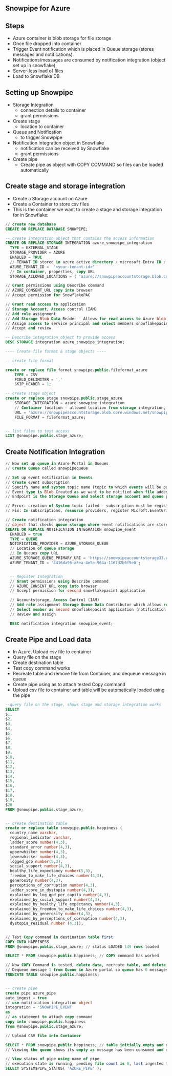 ## Snowpipe for Azure


## Steps
- Azure container is blob storage for file storage
- Once file dropped into container
- Trigger Event notification which is placed in Queue storage (stores messages and notifications)
- Notifications/messages are consumed by notification integration (object set up in snowflake)
- Server-less load of files
- Load to Snowflake DB

## Setting up Snowpipe
- Storage Integration
  - connection details to container
  - grant permissions
- Create stage
  - location to container
- Queue and Notification
  - to trigger Snowpipe
- Notification Integration object in Snowflake
  - notification can be received by Snowflake
  - grant permissions
- Create pipe
  - Create pipe as object with COPY COMMAND so files can be loaded automatically

## Create stage and storage integration
- Create a Storage account on Azure
- Create a Container to store csv files
- This is the container we want to create a stage and storage integration for in Snowflake:


```sql
// create new database
CREATE OR REPLACE DATABASE SNOWPIPE;

-- create integration object that contains the access information
CREATE OR REPLACE STORAGE INTEGRATION azure_snowpipe_integration
  TYPE = EXTERNAL_STAGE
  STORAGE_PROVIDER = AZURE
  ENABLED = TRUE
  // TENANT ID stored in azure active directory / microsoft Entra ID / properties
  AZURE_TENANT_ID =  '<your-tenant-id>'
  // In container, properties, copy URL
  STORAGE_ALLOWED_LOCATIONS = ( 'azure://snowpipeaccountstorage.blob.core.windows.net/snowpipecsv');

// Grant permissions using Describe command
// AZURE_CONSENT_URL copy into browser
// Accept permission for SnowflakePAC

// Grant read access to application
// Storage Account, Access control (IAM)
// Add role assignment
// Add Storage Blob Data Reader - Allows for read access to Azure blob storage containers and data
// Assign access to service principal and select members snowflakepacint (found in service principals in enterprise applications)
// Accept and review

-- Describe integration object to provide access
DESC STORAGE integration azure_snowpipe_integration;

---- Create file format & stage objects ----

-- create file format

create or replace file format snowpipe.public.fileformat_azure
    TYPE = CSV
    FIELD_DELIMITER = ','
    SKIP_HEADER = 1;

-- create stage object
create or replace stage snowpipe.public.stage_azure
    STORAGE_INTEGRATION = azure_snowpipe_integration
    // Container location - allowed location from storage integration, also used in stage
    URL = 'azure://snowpipeaccountstorage.blob.core.windows.net/snowpipecsv'
    FILE_FORMAT = fileformat_azure;


-- list files to test access
LIST @snowpipe.public.stage_azure;

```

## Create Notification Integration


```sql
// Now set up queue in Azure Portal in Queues
// Create Queue called snowpipequeue

// Set up event notification in Events
// Create event subscription
// Specify name and system topic name (topic to which events will be published)
// Event type is Blob Created as we want to be notified when file added to container
// Endpoint is the Storage Queue and Select storage account and queue previously created

// Error: creation of System topic failed - subscription must be registered
// Fix: In subscriptions, resource providers, register Microft.EventGrid

// Create notification integration
// object that checks queue storage where event notifications are stored
CREATE OR REPLACE NOTIFICATION INTEGRATION snowpipe_event
  ENABLED = true
  TYPE = QUEUE
  NOTIFICATION_PROVIDER = AZURE_STORAGE_QUEUE
  // Location of queue storage
  // In Queues copy URL
  AZURE_STORAGE_QUEUE_PRIMARY_URI = 'https://snowpipeaccountstorage33.queue.core.windows.net/snowpipequeue'
  AZURE_TENANT_ID = '4416da96-a5ea-4e5e-964a-1167d2b6f5e0';


  -- Register Integration
  // Grant permissions using Describe command
  // AZURE_CONSENT_URL copy into browser
  // Accept permission for second snowflakepacint application

  // Accountstorage, Access Control (IAM)
  // Add role assignment Storage Queue Data Contributor which allows read, write, delete access to Azure queues and queue messages
  // Select member as second snowflakepacint application (notification integration)
  // Review and assign

  DESC notification integration snowpipe_event;
```

## Create Pipe and Load data

- In Azure, Upload csv file to container
- Query file on the stage
- Create destination table
- Test copy command works
- Recreate table and remove file from Container, and dequeue message in queue
- Create pipe using as to attach tested Copy command
-  Upload csv file to container and table will be automatically loaded using the pipe

```sql
--query file on the stage, shows stage and storage integration works
SELECT
$1,
$2,
$3,
$4,
$5,
$6,
$7,
$8,
$9,
$10,
$11,
$12,
$13,
$14,
$15,
$16,
$17,
$18,
$19,
$20
FROM @snowpipe.public.stage_azure;


-- create destination table
create or replace table snowpipe.public.happiness (
  country_name varchar,
  regional_indicator varchar,
  ladder_score number(4,3),
  standard_error number(4,3),
  upperwhisker number(4,3),
  lowerwhisker number(4,3),
  logged_gdp number(5,3),
  social_support number(4,3),
  healthy_life_expectancy number(5,3),
  freedom_to_make_life_choices number(4,3),
  generosity number(4,3),
  perceptions_of_corruption number(4,3),
  ladder_score_in_dystopia number(4,3),
  explained_by_log_gpd_per_capita number(4,3),
  explained_by_social_support number(4,3),
  explained_by_healthy_life_expectancy number(4,3),
  explained_by_freedom_to_make_life_choices number(4,3),
  explained_by_generosity number(4,3),
  explained_by_perceptions_of_corruption number(4,3),
  dystopia_residual number (4,3));


// Test Copy command in destination table first
COPY INTO HAPPINESS
FROM @snowpipe.public.stage_azure; // status LOADED 149 rows loaded

SELECT * FROM snowpipe.public.happiness; // COPY command has worked

// Now COPY Command is tested, delete data, recreate table, and delete file from Azure container
// Dequeue message 1 from Queue in Azure portal so queue has 0 messages, pipe can now be created
TRUNCATE TABLE snowpipe.public.happiness;


-- create pipe
create pipe azure_pipe
auto_ingest = true
// use notification integration object
integration = 'SNOWPIPE_EVENT'
as
// as statement to attach copy command
copy into snowpipe.public.happiness
from @snowpipe.public.stage_azure;

// Upload CSV file into Container

SELECT * FROM snowpipe.public.happiness; // table initially empty and now data loaded into table
// Viewing the queue shows its empty as message has been consumed and dequeued

// View status of pipe using name of pipe
// execution-state is running, pending file count is 0, last ingested file path and timestamp shown, error messages will be displayed if error exists
SELECT SYSTEM$PIPE_STATUS( 'AZURE_PIPE' );

```
